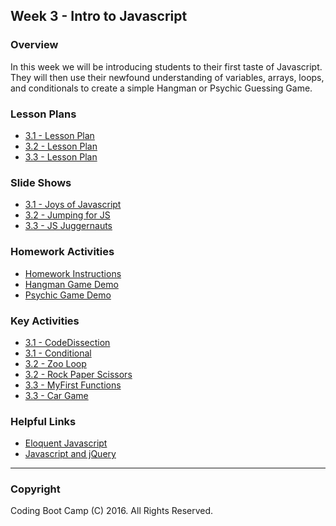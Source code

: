 ## Week 3 - Intro to Javascript

### Overview
In this week we will be introducing students to their first taste of Javascript. They will then use their newfound understanding of variables, arrays, loops, and conditionals to create a simple Hangman or Psychic Guessing Game. 

### Lesson Plans
* [3.1 - Lesson Plan](1-Class-Content/3.1/3.1-Lessonplan.md)
* [3.2 - Lesson Plan](1-Class-Content/3.2/3.2-Lessonplan.md)
* [3.3 - Lesson Plan](1-Class-Content/3.3/3.3-Lessonplan.md)

### Slide Shows
* [3.1 - Joys of Javascript](1-Class-Content/3.1/Slide-Shows)
* [3.2 - Jumping for JS](1-Class-Content/3.2/Slide-Shows)
* [3.3 - JS Juggernauts](1-Class-Content/3.3/Slide-shows)

### Homework Activities
* [Homework Instructions](2-Homework/Instructions/homework-instructions.md)
* [Hangman Game Demo](2-Homework/Instructions/hangman-game-demo.mov)
* [Psychic Game Demo](2-Homework/Instructions/psychic-game-demo.mov)

### Key Activities 
* [3.1 - CodeDissection](1-Class-Content/3.1/Activities/01-CodeDissection/)
* [3.1 - Conditional](1-Class-Content/3.1/Activities/09-ConditionalActivity)
* [3.2 - Zoo Loop](1-Class-Content/3.2/Activities/5-ZooLoop)
* [3.2 - Rock Paper Scissors](1-Class-Content/3.2/Activities/9-RPS-Coded)
* [3.3 - MyFirst Functions](1-Class-Content/3.3/Activities/3-MyFirstFunctions)
* [3.3 - Car Game](1-Class-Content/3.3/Activities/8-CarGame)

### Helpful Links
* [Eloquent Javascript](http://eloquentjavascript.net/) 
* [Javascript and jQuery](http://www.amazon.com/JavaScript-JQuery-Interactive-Front-End-Development/dp/1118531647/ref=sr_1_1?s=books&ie=UTF8&qid=1460751938&sr=1-1)

-------

### Copyright 
Coding Boot Camp (C) 2016. All Rights Reserved.
